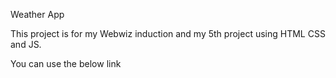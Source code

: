 Weather App

This project is for my Webwiz induction and my 5th project using HTML CSS and JS.

You can use the below link 

